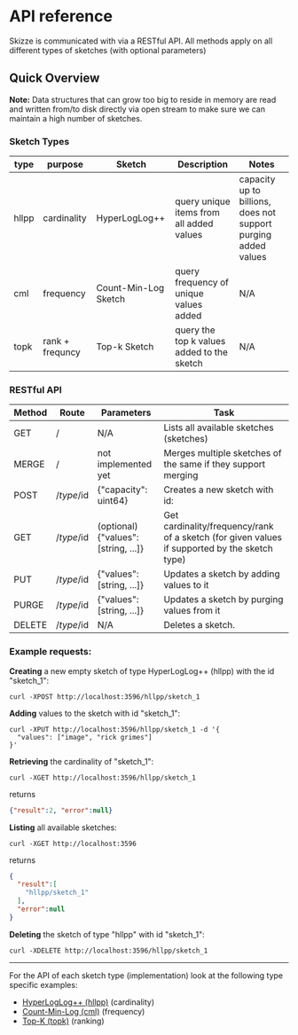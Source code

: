 # API reference

Skizze is communicated with via a RESTful API. All methods apply on all different types of sketches (with optional parameters)

## Quick Overview
<b>Note:</b> Data structures that can grow too big to reside in memory are read and written from/to disk directly via open stream to make sure we can maintain a high number of sketches.

### Sketch Types

| type  | purpose     | Sketch               | Description                              | Notes |
| ---   | ---         | ---                  | ---                                      | ---   |
| hllpp | cardinality | HyperLogLog++        | query unique items from all added values | capacity up to billions, does not support purging added values |
| cml   | frequency   | Count-Min-Log Sketch | query frequency of unique values added   | N/A |
| topk  | rank + frequncy | Top-k Sketch | query the top k values added to the sketch | N/A |

### RESTful API

| Method | Route      | Parameters                   | Task |
| ---    | ---        | ---                          | --- |
| GET    | /          | N/A                          | Lists all available sketches (sketches) |
| MERGE  | /          | not implemented yet          | Merges multiple sketches of the same <type> if they support merging |
| POST   | /$type/$id | {"capacity": uint64}         | Creates a new <type> sketch with id: <id> |
| GET    | /$type/$id | (optional) {"values": [string, ...]} | Get cardinality/frequency/rank of a sketch (for given values if supported by the sketch type) |
| PUT    | /$type/$id | {"values": [string, ...]} | Updates a sketch by adding values to it |
| PURGE  | /$type/$id | {"values": [string, ...]} | Updates a sketch by purging values from it |
| DELETE | /$type/$id | N/A                          | Deletes a sketch. |

### Example requests:


**Creating** a new empty sketch of type HyperLogLog++ (hllpp) with the id "sketch_1":
```{r, engine='bash', count_lines}
curl -XPOST http://localhost:3596/hllpp/sketch_1
```


**Adding** values to the sketch with id "sketch_1":
```{r, engine='bash', count_lines}
curl -XPUT http://localhost:3596/hllpp/sketch_1 -d '{
  "values": ["image", "rick grimes"]
}'
```


**Retrieving** the cardinality of "sketch_1":
```{r, engine='bash', count_lines}
curl -XGET http://localhost:3596/hllpp/sketch_1
```
returns 
```json
{"result":2, "error":null}
```

**Listing** all available sketches:
```{r, engine='bash', count_lines}
curl -XGET http://localhost:3596
```
returns
```json
{  
  "result":[  
    "hllpp/sketch_1"
  ],
  "error":null
}
```

**Deleting** the sketch of type "hllpp" with id "sketch_1":
```{r, engine='bash', count_lines}
curl -XDELETE http://localhost:3596/hllpp/sketch_1
```
---
For the API of each sketch type (implementation) look at the following type specific examples:
* [HyperLogLog++ (hllpp)](hllpp.md) (cardinality)
* [Count-Min-Log (cml)](cml.md) (frequency)
* [Top-K (topk)](topk.md) (ranking)

